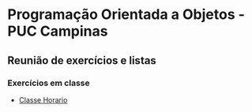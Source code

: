 # Programação Orientada a Objetos - PUC Campinas

## Reunião de exercícios e listas

### Exercícios em classe

- [Classe Horario](https://github.com/Haple/poo/blob/master/src/br/edu/puccampinas/horario/Horario.java)

